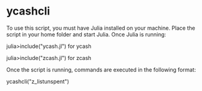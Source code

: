 # ycashcli
To use this script, you must have Julia installed on your machine. Place the script in your home folder and start Julia.
Once Julia is running:

julia>include("ycash.jl") for ycash

julia>include("zcash.jl") for zcash

Once the script is running, commands are executed in the following format:

ycashcli("z_listunspent")
